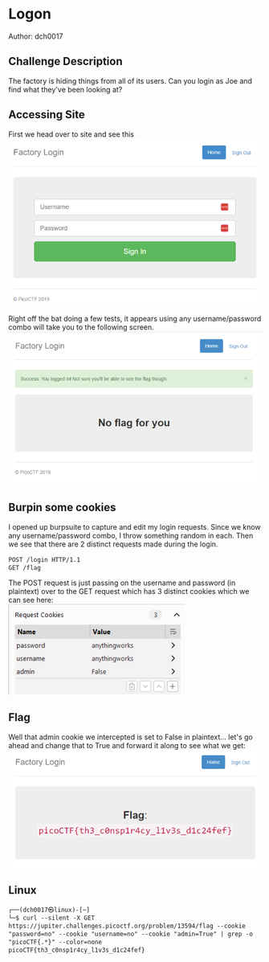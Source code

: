 # Logon
Author: dch0017

## Challenge Description
The factory is hiding things from all of its users. Can you login as Joe and find what they've been looking at?

## Accessing Site
First we head over to site and see this </br>
![website](./Website.png)
</br>

Right off the bat doing a few tests, it appears using any username/password combo will take you to the following screen.</br>
![success login](./login.png)
</br>

## Burpin some cookies
I opened up burpsuite to capture and edit my login requests. Since we know any username/password combo, I throw something random in each. Then we see that there are 2 distinct requests made during the login.
```
POST /login HTTP/1.1
GET /flag
```

The POST request is just passing on the username and password (in plaintext) over to the GET request which has 3 distinct cookies which we can see here: </br>
![request cookies](./cookies.png)
</br>

## Flag
Well that admin cookie we intercepted is set to False in plaintext... let's go ahead and change that to True and forward it along to see what we get:
</br>
![flag](./flag.png)
</br>

## Linux
```console
┌──(dch0017㉿linux)-[~]
└─$ curl --silent -X GET https://jupiter.challenges.picoctf.org/problem/13594/flag --cookie "password=no" --cookie "username=no" --cookie "admin=True" | grep -o "picoCTF{.*}" --color=none
picoCTF{th3_c0nsp1r4cy_l1v3s_d1c24fef}
```







